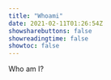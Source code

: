 ```yaml
---
title: "Whoami"
date: 2021-02-11T01:26:54Z
showsharebuttons: false
showreadingtime: false
showtoc: false
---
```


Who am I?
